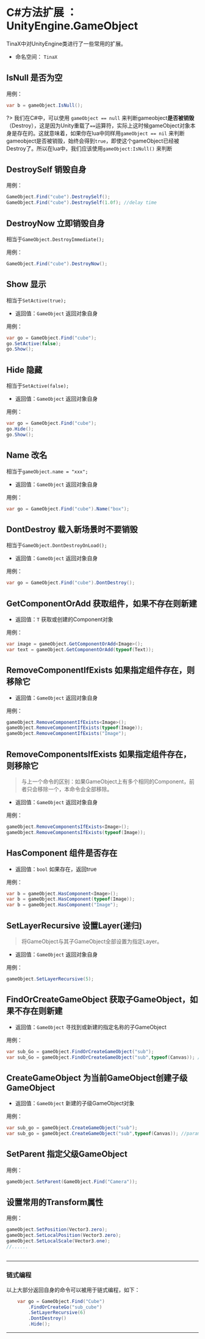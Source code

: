 # C#方法扩展 ： UnityEngine.GameObject

TinaX中对UnityEngine类进行了一些常用的扩展。


- 命名空间： `TinaX`

## IsNull 是否为空

用例：

``` csharp
var b = gameObject.IsNull();
```

?> 我们在C#中，可以使用 `gameObject == null` 来判断gameobject**是否被销毁**（Destroy），这是因为Unity重载了`==`运算符，实际上这时候gameObject对象本身是存在的。这就意味着，如果你在lua中同样用`gameObject == nil` 来判断gameobject是否被销毁，始终会得到`true`，即使这个gameObject已经被Destroy了。所以在lua中，我们应该使用`gameObject:IsNull()` 来判断

## DestroySelf 销毁自身


用例：

``` csharp
GameObject.Find("cube").DestroySelf();
GameObject.Find("cube").DestroySelf(1.0f); //delay time
```


## DestroyNow 立即销毁自身

相当于`GameObject.DestroyImmediate();` 

用例：

``` csharp
GameObject.Find("cube").DestroyNow();
```



## Show 显示

相当于`SetActive(true);` 

- 返回值：`GameObject` 返回对象自身


用例：

``` csharp
var go = GameObject.Find("cube");
go.SetActive(false);
go.Show();
```


## Hide 隐藏

相当于`SetActive(false);` 

- 返回值：`GameObject` 返回对象自身


用例：

``` csharp
var go = GameObject.Find("cube");
go.Hide();
go.Show();
```





## Name 改名

相当于`gameObject.name = "xxx";` 

- 返回值：`GameObject` 返回对象自身


用例：

``` csharp
var go = GameObject.Find("cube").Name("box");
```






## DontDestroy 载入新场景时不要销毁

相当于`GameObject.DontDestroyOnLoad();` 

- 返回值：`GameObject` 返回对象自身


用例：

``` csharp
var go = GameObject.Find("cube").DontDestroy();
```




## GetComponentOrAdd 获取组件，如果不存在则新建

- 返回值：`T`  获取或创建的Component对象


用例：

``` csharp
var image = gameObject.GetComponentOrAdd<Image>();
var text = gameObject.GetComponentOrAdd(typeof(Text));
```



## RemoveComponentIfExists 如果指定组件存在，则移除它

- 返回值：`GameObject`  返回对象自身


用例：

``` csharp
gameObject.RemoveComponentIfExists<Image>();
gameObject.RemoveComponentIfExists(typeof(Image));
gameObject.RemoveComponentIfExists("Image");
```




## RemoveComponentsIfExists 如果指定组件存在，则移除它

> 与上一个命令的区别：如果GameObject上有多个相同的Component，前者只会移除一个，本命令会全部移除。

- 返回值：`GameObject`  返回对象自身


用例：

``` csharp
gameObject.RemoveComponentsIfExists<Image>();
gameObject.RemoveComponentsIfExists(typeof(Image));
```

## HasComponent 组件是否存在

-   返回值：`bool` 如果存在，返回true

用例：

```csharp
var b = gameObject.HasComponent<Image>();
var b = gameObject.HasComponent(typeof(Image));
var b = gameObject.HasComponent("Image");
```



## SetLayerRecursive 设置Layer(递归)

> 将GameObject与其子GameObject全部设置为指定Layer。

- 返回值：`GameObject`  返回对象自身


用例：

``` csharp
gameObject.SetLayerRecursive(5);
```




## FindOrCreateGameObject 获取子GameObject，如果不存在则新建



- 返回值：`GameObject`  寻找到或新建的指定名称的子GameObject


用例：

``` csharp
var sub_Go = gameObject.FindOrCreateGameObject("sub");
var sub_Go = gameObject.FindOrCreateGameObject("sub",typeof(Canvas)); //params System.Type[]
```

## CreateGameObject 为当前GameObject创建子级GameObject

-   返回值：`GameObject` 新建的子级GameObject对象

用例：

``` csharp
var sub_go = gameObject.CreateGameObject("sub");
var sub_go = gameObject.CreateGameObject("sub",typeof(Canvas)); //params System.Type[]
```



## SetParent 指定父级GameObject



用例：

``` csharp
gameObject.SetParent(GameObject.Find("Camera"));
```



## 设置常用的Transform属性

用例：

``` csharp
gameObject.SetPosition(Vector3.zero);
gameObject.SetLocalPosition(Vector3.zero);
gameObject.SetLocalScale(Vector3.one);
//......
```

## 





------

### 链式编程

以上大部分返回自身的命令可以被用于链式编程，如下：

``` csharp
    var go = GameObject.Find("Cube")
        .FindOrCreateGo("sub_cube")
        .SetLayerRecursive(6)
        .DontDestroy()
        .Hide();

```

------


